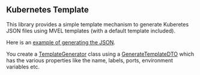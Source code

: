 ## Kubernetes Template

This library provides a simple template mechanism to generate Kuberetes JSON files using MVEL templates (with a default template included).

Here is an [example of generating the JSON](https://github.com/fabric8io/fabric8/blob/master/components/kubernetes-template/src/test/java/io/fabric8/kubernetes/TemplateGeneratorTest.java#L51).

You create a [TemplateGenerator](https://github.com/fabric8io/fabric8/blob/master/components/kubernetes-template/src/main/java/io/fabric8/kubernetes/template/TemplateGenerator.java#L37) class using a [GenerateTemplateDTO](https://github.com/fabric8io/fabric8/blob/master/components/kubernetes-template/src/main/java/io/fabric8/kubernetes/template/GenerateTemplateDTO.java#L30) which has the various properties like the name, labels, ports, environment variables etc.